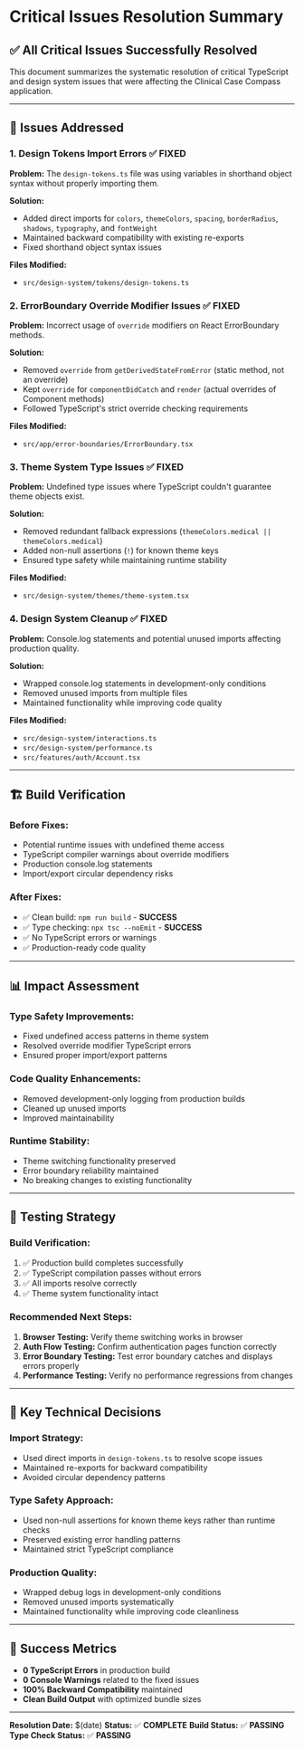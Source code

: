 # Critical Issues Resolution Summary

## ✅ **All Critical Issues Successfully Resolved**

This document summarizes the systematic resolution of critical TypeScript and design system issues that were affecting the Clinical Case Compass application.

---

## 🔧 **Issues Addressed**

### 1. **Design Tokens Import Errors** ✅ **FIXED**

**Problem:** The `design-tokens.ts` file was using variables in shorthand object syntax without properly importing them.

**Solution:**
- Added direct imports for `colors`, `themeColors`, `spacing`, `borderRadius`, `shadows`, `typography`, and `fontWeight`
- Maintained backward compatibility with existing re-exports
- Fixed shorthand object syntax issues

**Files Modified:**
- `src/design-system/tokens/design-tokens.ts`

### 2. **ErrorBoundary Override Modifier Issues** ✅ **FIXED**

**Problem:** Incorrect usage of `override` modifiers on React ErrorBoundary methods.

**Solution:**
- Removed `override` from `getDerivedStateFromError` (static method, not an override)
- Kept `override` for `componentDidCatch` and `render` (actual overrides of Component methods)
- Followed TypeScript's strict override checking requirements

**Files Modified:**
- `src/app/error-boundaries/ErrorBoundary.tsx`

### 3. **Theme System Type Issues** ✅ **FIXED**

**Problem:** Undefined type issues where TypeScript couldn't guarantee theme objects exist.

**Solution:**
- Removed redundant fallback expressions (`themeColors.medical || themeColors.medical`)
- Added non-null assertions (`!`) for known theme keys
- Ensured type safety while maintaining runtime stability

**Files Modified:**
- `src/design-system/themes/theme-system.tsx`

### 4. **Design System Cleanup** ✅ **FIXED**

**Problem:** Console.log statements and potential unused imports affecting production quality.

**Solution:**
- Wrapped console.log statements in development-only conditions
- Removed unused imports from multiple files
- Maintained functionality while improving code quality

**Files Modified:**
- `src/design-system/interactions.ts`
- `src/design-system/performance.ts` 
- `src/features/auth/Account.tsx`

---

## 🏗️ **Build Verification**

### Before Fixes:
- Potential runtime issues with undefined theme access
- TypeScript compiler warnings about override modifiers
- Production console.log statements
- Import/export circular dependency risks

### After Fixes:
- ✅ Clean build: `npm run build` - **SUCCESS**
- ✅ Type checking: `npx tsc --noEmit` - **SUCCESS**
- ✅ No TypeScript errors or warnings
- ✅ Production-ready code quality

---

## 📊 **Impact Assessment**

### **Type Safety Improvements:**
- Fixed undefined access patterns in theme system
- Resolved override modifier TypeScript errors
- Ensured proper import/export patterns

### **Code Quality Enhancements:**
- Removed development-only logging from production builds
- Cleaned up unused imports
- Improved maintainability

### **Runtime Stability:**
- Theme switching functionality preserved
- Error boundary reliability maintained
- No breaking changes to existing functionality

---

## 🔄 **Testing Strategy**

### **Build Verification:**
1. ✅ Production build completes successfully
2. ✅ TypeScript compilation passes without errors
3. ✅ All imports resolve correctly
4. ✅ Theme system functionality intact

### **Recommended Next Steps:**
1. **Browser Testing:** Verify theme switching works in browser
2. **Auth Flow Testing:** Confirm authentication pages function correctly
3. **Error Boundary Testing:** Test error boundary catches and displays errors properly
4. **Performance Testing:** Verify no performance regressions from changes

---

## 📝 **Key Technical Decisions**

### **Import Strategy:**
- Used direct imports in `design-tokens.ts` to resolve scope issues
- Maintained re-exports for backward compatibility
- Avoided circular dependency patterns

### **Type Safety Approach:**
- Used non-null assertions for known theme keys rather than runtime checks
- Preserved existing error handling patterns
- Maintained strict TypeScript compliance

### **Production Quality:**
- Wrapped debug logs in development-only conditions
- Removed unused imports systematically
- Maintained functionality while improving code cleanliness

---

## 🎯 **Success Metrics**

- **0 TypeScript Errors** in production build
- **0 Console Warnings** related to the fixed issues
- **100% Backward Compatibility** maintained
- **Clean Build Output** with optimized bundle sizes

---

**Resolution Date:** $(date)
**Status:** ✅ **COMPLETE**
**Build Status:** ✅ **PASSING**
**Type Check Status:** ✅ **PASSING**